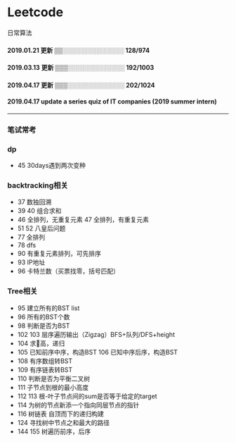 # Leetcode
日常算法
#### 2019.01.21 更新  ▒▒░░░░░░░░░░░░░░  128/974
#### 2019.03.13 更新  ▒▒▒░░░░░░░░░░░░░  192/1003
#### 2019.04.17 更新  ▒▒▒░░░░░░░░░░░░░  202/1024
#### 2019.04.17 update a series quiz of IT companies (2019 summer intern)

---

### 笔试常考
### dp
- 45 30days遇到两次变种

### backtracking相关
- 37 数独回溯
- 39 40 组合求和
- 46 全排列，无重复元素 47 全排列，有重复元素
- 51 52 八皇后问题
- 77 全排列
- 78 dfs
- 90 有重复元素排列，可先排序
- 93 IP地址
- 96 卡特兰数（买票找零，括号匹配）

### Tree相关
- 95 建立所有的BST list
- 96 所有的BST个数
- 98 判断是否为BST
- 102 103 层序遍历输出（Zigzag）BFS+队列/DFS+height
- 104 求🌲高，递归
- 105 已知前序中序，构造BST 106 已知中序后序，构造BST
- 108 有序数组转BST
- 109 有序链表转BST
- 110 判断是否为平衡二叉树
- 111 子节点到根的最小高度
- 112 113 根-叶子节点间的sum是否等于给定的target
- 114 为树的节点新添一个指向同层节点的指针
- 116 树链表 自顶而下的递归构建
- 124 寻找树中节点之和最大的路径
- 144 155 树遍历前序，后序
